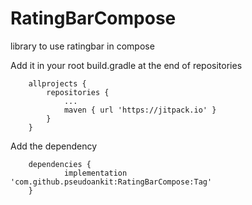# RatingBarCompose
library to use ratingbar in compose

Add it in your root build.gradle at the end of repositories
```
	allprojects {
		repositories {
			...
			maven { url 'https://jitpack.io' }
		}
	}
```
Add the dependency
```
	dependencies {
	        implementation 'com.github.pseudoankit:RatingBarCompose:Tag'
	}
```
